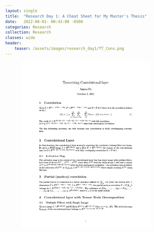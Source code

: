 ```yaml
---
layout: single
title:  "Research Day 1: A Cheat Sheet for My Master's Thesis"
date:   2022-06-01- 00:43:00 -0500
categories: Research
collection: Research
classes: wide
header:
    teaser: /assets/images/research_day1/TT_Conv.png
---
```

<style>
.center {
  display: block;
  margin-left: auto;
  margin-right: auto;
  min-width: 80%;
  max-width: 80%;
  width: 50vw;
}
</style>
<img class="center" src="/assets/images/research_day1/From_Correlation_To_Convolutional_layer_31024_1.png" alt="sheet_1"> 




